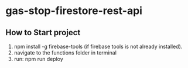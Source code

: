 # gas-stop-firestore-rest-api

How to Start project
-------------------------

1. npm install -g firebase-tools (if firebase tools is not already installed).
2. navigate to the functions folder in terminal
3. run: npm run deploy
